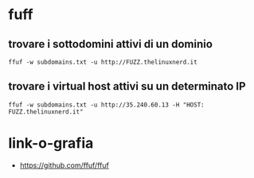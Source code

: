 # fuff

## trovare i sottodomini attivi di un dominio

```
ffuf -w subdomains.txt -u http://FUZZ.thelinuxnerd.it
```

## trovare i virtual host attivi su un determinato IP

```
ffuf -w subdomains.txt -u http://35.240.60.13 -H "HOST: FUZZ.thelinuxnerd.it"
```

# link-o-grafia
- https://github.com/ffuf/ffuf
